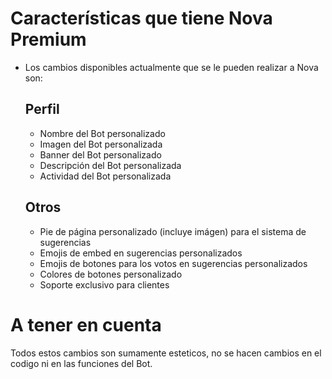 # Características que tiene Nova Premium
* Los cambios disponibles actualmente que se le pueden realizar a Nova son:
  ## Perfil
  - Nombre del Bot personalizado
  - Imagen del Bot personalizada
  - Banner del Bot personalizado
  - Descripción del Bot personalizada
  - Actividad del Bot personalizada
  ## Otros
  - Pie de página personalizado (incluye imágen) para el sistema de sugerencias
  - Emojis de embed en sugerencias personalizados
  - Emojis de botones para los votos en sugerencias personalizados
  - Colores de botones personalizado
  - Soporte exclusivo para clientes
    
# A tener en cuenta
Todos estos cambios son sumamente esteticos, no se hacen cambios en el codigo ni en las funciones del Bot.
